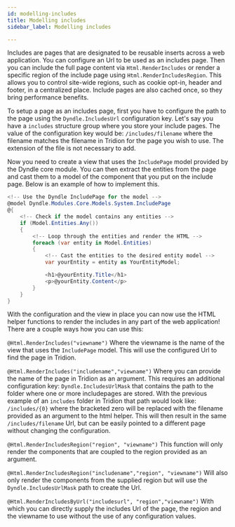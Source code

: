 ```yaml
---
id: modelling-includes
title: Modelling includes
sidebar_label: Modelling includes

---
```


Includes are pages that are designated to be reusable inserts across a web application. You can configure an Url to be used as an includes page. Then you can include the full page content via `Html.RenderIncludes` or render a specific region of the include page using `Html.RenderIncludesRegion`. This allows you to control site-wide regions, such as cookie opt-in, header and footer, in a centralized place. Include pages are also cached once, so they bring performance benefits.

To setup a page as an includes page, first you have to configure the path to the page using the `Dyndle.IncludesUrl` configuration key. Let's say you have a `includes` structure group where you store your include pages. The value of the configuration key would be: `/includes/filename` where the filename matches the filename in Tridion for the page you wish to use. The extension of the file is not necessary to add. 

Now you need to create a view that uses the `IncludePage` model provided by the Dyndle core module. You can then extract the entities from the page and cast them to a model of the component that you put on the include page. Below is an example of how to implement this.

```c#
<!-- Use the Dyndle IncludePage for the model -->
@model Dyndle.Modules.Core.Models.System.IncludePage
@{
    <!-- Check if the model contains any entities -->
    if (Model.Entities.Any())
    {
        <!-- Loop through the entities and render the HTML -->
        foreach (var entity in Model.Entities)
        {
            <!-- Cast the entities to the desired entity model -->
            var yourEntity = entity as YourEntityModel;

            <h1>@yourEntity.Title</h1>
            <p>@yourEntity.Content</p>
        }
    }
}
```

With the configuration and the view in place you can now use the HTML helper functions to render the includes in any part of the web application! There are a couple ways how you can use this:

`@Html.RenderIncludes("viewname")` Where the viewname is the name of the view that uses the `IncludePage` model. This will use the configured Url to find the page in Tridion.

`@Html.RenderIncludes("includename","viewname")` Where you can provide the name of the page in Tridion as an argument. This requires an additional configuration key: `Dyndle.IncludesUrlMask` that contains the path to the folder where one or more includepages are stored. With the previous example of an `includes` folder in Tridion that path would look like: `/includes/{0}` where the bracketed zero will be replaced with the filename provided as an argument to the html helper. This will then result in the same `/includes/filename` Url, but can be easily pointed to a different page without changing the configuration.

`@Html.RenderIncludesRegion("region", "viewname")` This function will only render the components that are coupled to the region provided as an argument.

`@Html.RenderIncludesRegion("includename","region", "viewname")` Will also only render the components from the supplied region but will use the `Dyndle.IncludesUrlMask` path to create the Url.

`@Html.RenderIncludesByUrl("includesurl", "region","viewname")` With which you can directly supply the includes Url of the page, the region and the viewname to use without the use of any configuration values.



 